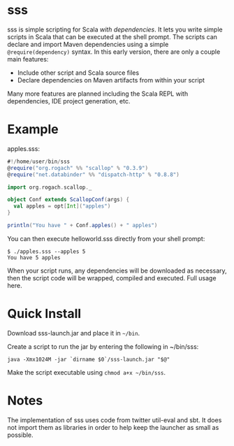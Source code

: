 sss
===
sss is simple scripting for Scala _with dependencies_.  It lets you write simple scripts in Scala
that can be executed at the shell prompt.  The scripts can declare and import Maven dependencies using a
simple ```@require(dependency)``` syntax.  In this early version, there are only a couple main features:

* Include other script and Scala source files
* Declare dependencies on Maven artifacts from within your script

Many more features are planned including the Scala REPL with dependencies, IDE project generation, etc.

Example
=======

apples.sss:

```scala
#!/home/user/bin/sss
@require("org.rogach" %% "scallop" % "0.3.9")
@require("net.databinder" %% "dispatch-http" % "0.8.8")

import org.rogach.scallop._

object Conf extends ScallopConf(args) {
  val apples = opt[Int]("apples")
}

println("You have " + Conf.apples() + " apples")
```

You can then execute helloworld.sss directly from your shell prompt:

```
$ ./apples.sss --apples 5
You have 5 apples
```

When your script runs, any dependencies will be downloaded as necessary, then the script code will be wrapped,
compiled and executed.  Full usage here.

Quick Install
=============

Download sss-launch.jar and place it in ```~/bin```.

Create a script to run the jar by entering the following in ~/bin/sss:

```
java -Xmx1024M -jar `dirname $0`/sss-launch.jar "$@"
```

Make the script executable using ```chmod a+x ~/bin/sss```.


Notes
=====

The implementation of sss uses code from twitter util-eval and sbt.  It does not import them as libraries in order
to help keep the launcher as small as possible.
